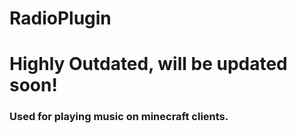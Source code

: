# RadioPlugin
<h1><b>Highly Outdated, will be updated soon!</b></h1>
<h3>Used for playing music on minecraft clients.</h3>
